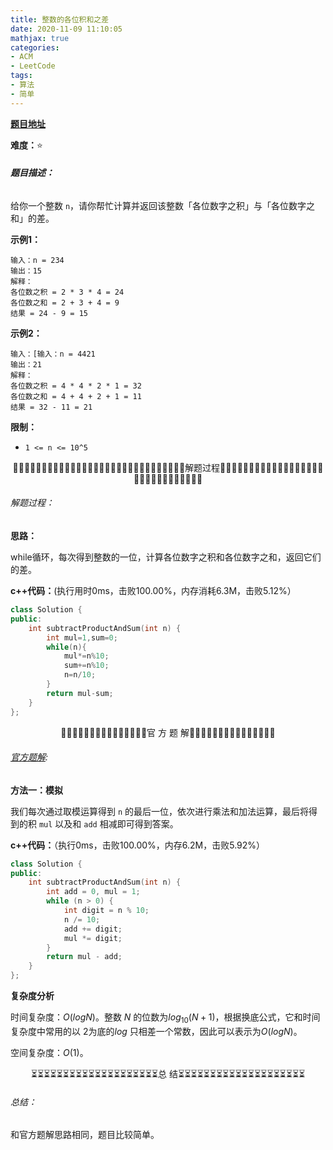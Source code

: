 ```yaml
---
title: 整数的各位积和之差
date: 2020-11-09 11:10:05
mathjax: true
categories:
- ACM
- LeetCode
tags:
- 算法
- 简单
---
```


[**题目地址**](https://leetcode-cn.com/problems/subtract-the-product-and-sum-of-digits-of-an-integer/)

**难度：**⭐

###### **题目描述：**

给你一个整数 `n`，请你帮忙计算并返回该整数「各位数字之积」与「各位数字之和」的差。

<!-- more -->

**示例1：**

```
输入：n = 234
输出：15 
解释：
各位数之积 = 2 * 3 * 4 = 24 
各位数之和 = 2 + 3 + 4 = 9 
结果 = 24 - 9 = 15
```

**示例2：**

```
输入：[输入：n = 4421
输出：21
解释： 
各位数之积 = 4 * 4 * 2 * 1 = 32 
各位数之和 = 4 + 4 + 2 + 1 = 11 
结果 = 32 - 11 = 21
```

**限制：**

- `1 <= n <= 10^5`



<center>🙋‍♂️🙋‍♂️🙋‍♂️🙋‍♂️🙋‍♂️🙋‍♂️🙋‍♂️🙋‍♂️🙋‍♂️🙋‍♂️🙋‍♂️🙋‍♂️🙋‍♂️🙋‍♂️🙋‍♂️解题过程🙋‍♂️🙋‍♂️🙋‍♂️🙋‍♂️🙋‍♂️🙋‍♂️🙋‍♂️🙋‍♂️🙋‍♂️🙋‍♂️🙋‍♂️🙋‍♂️🙋‍♂️🙋‍♂️🙋‍♂️</center>

###### 解题过程：

**思路：**

while循环，每次得到整数的一位，计算各位数字之积和各位数字之和，返回它们的差。

**c++代码：**(执行用时0ms，击败100.00%，内存消耗6.3M，击败5.12%）

```c++
class Solution {
public:
    int subtractProductAndSum(int n) {
        int mul=1,sum=0;
        while(n){
            mul*=n%10;
            sum+=n%10;
            n=n/10;
        }
        return mul-sum;
    }
};
```



<center>💎💎💎💎💎💎💎💎💎💎💎💎💎💎💎官 方 题 解💎💎💎💎💎💎💎💎💎💎💎💎💎💎💎</center>

###### [官方题解](https://leetcode-cn.com/problems/subtract-the-product-and-sum-of-digits-of-an-integer/solution/zheng-shu-de-ge-wei-ji-he-zhi-chai-by-leetcode-sol/):

**方法一：模拟**

我们每次通过取模运算得到 `n` 的最后一位，依次进行乘法和加法运算，最后将得到的积 `mul` 以及和 `add` 相减即可得到答案。

**c++代码：**（执行0ms，击败100.00%，内存6.2M，击败5.92%）

```c++
class Solution {
public:
    int subtractProductAndSum(int n) {
        int add = 0, mul = 1;
        while (n > 0) {
            int digit = n % 10;
            n /= 10;
            add += digit;
            mul *= digit;
        }
        return mul - add;
    }
};
```

**复杂度分析**

时间复杂度：$O(logN)$。整数 $N$ 的位数为$log_{10}(N + 1)$，根据换底公式，它和时间复杂度中常用的以 $2$为底的$log$ 只相差一个常数，因此可以表示为$O(logN)$。

空间复杂度：$O(1)$。



<center>⏳⏳⏳⏳⏳⏳⏳⏳⏳⏳⏳⏳⏳⏳⏳⏳⏳⏳⏳⏳总 结⏳⏳⏳⏳⏳⏳⏳⏳⏳⏳⏳⏳⏳⏳⏳⏳⏳⏳⏳⏳</center>

###### 总结：

和官方题解思路相同，题目比较简单。